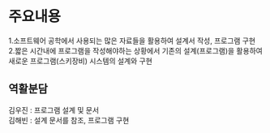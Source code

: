 # 주요내용
1.소프트웨어 공학에서 사용되는 많은 자료들을 활용하여 설계서 작성, 프로그램 구현
<br>2.짧은 시간내에 프로그램을 작성해야하는 상황에서 기존의 설계(프로그램)을 활용하여 새로운 프로그램(스키장비) 시스템의
설계와 구현


## 역활분담 
김우진 : 프로그램 설계 및 문서
<br>김해빈 : 설계 문서를 참조, 프로그램 구현
